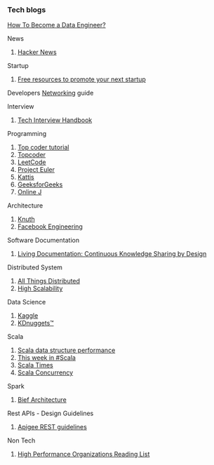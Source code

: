### Tech blogs

[How To Become a Data Engineer?](https://khashtamov.com/en/how-to-become-a-data-engineer/)

News

 1. [Hacker News](https://news.ycombinator.com/news)
 
Startup
  1. [Free resources to promote your next startup](https://github.com/trekhleb/promote-your-next-startup)
 
 Developers [Networking](https://www.samjulien.com/shy-dev-networking) guide
 
Interview
1. [Tech Interview Handbook](https://techinterviewhandbook.org/algorithms/algorithms-introduction/)

Programming
1. [Top coder tutorial](https://www.topcoder.com/community/competitive-programming/tutorials/)
2. [Topcoder](https://www.google.com/url?q=https://www.topcoder.com/challenges&sa=D&source=hangouts&ust=1572751417019000&usg=AFQjCNHlwVNTJVB4j3oj4KgRLBeaOj8n5A)
3. [LeetCode](https://leetcode.com/)
4. [Project Euler](https://projecteuler.net/)
5. [Kattis](https://open.kattis.com/problems)
6. [GeeksforGeeks](https://www.geeksforgeeks.org/fundamentals-of-algorithms/)
7. [Online J](https://onlinejudge.org/)



Architecture
1.  [Knuth](https://www-cs-faculty.stanford.edu/~knuth/musings.html)
2. [Facebook Engineering](https://engineering.fb.com/)


Software Documentation
1. [Living Documentation: Continuous Knowledge Sharing by Design](https://www.amazon.com/Living-Documentation-Cyrille-Martraire/dp/0134689321)


Distributed System

 1. [All Things Distributed](https://www.allthingsdistributed.com/)
 2. [High Scalability](http://highscalability.com/)

Data Science 
1. [Kaggle](https://www.kaggle.com/)
2. [KDnuggets™](https://www.kdnuggets.com/)

Scala
																														
 1. [Scala data structure performance](https://www.google.com/url?q=https://docs.scala-lang.org/overviews/collections/performance-characteristics.html&sa=D&source=hangouts&ust=1572751417020000&usg=AFQjCNE2Ae3R8Jlt3ZcrqUeKV5mAGIb70A)
 2. [This week in #Scala](https://medium.com/disney-streaming/this-week-in-scala-oct-28-2019-17b680d52884?source=collection_home---4------0-----------------------)
 3. [Scala Times](https://scalatimes.com/)
 4. [Scala Concurrency](https://github.com/slouc/concurrency-in-scala-with-ce)

Spark 
1. [Bief Architecture](https://0x0fff.com/spark-architecture/)

Rest APIs - Design Guidelines
1. [Apigee REST guidelines](https://pages.apigee.com/rs/apigee/images/api-design-ebook-2012-03.pdf)

Non Tech
1. [High Performance Organizations Reading List](https://github.com/pdfernhout/High-Performance-Organizations-Reading-List)
